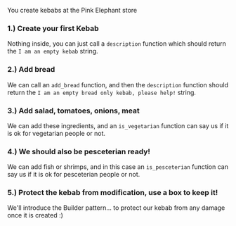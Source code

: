 
You create kebabs at the Pink Elephant store

### 1.) Create your first Kebab 
Nothing inside, you can just call a `description` function which should return the `I am an empty kebab` string. 

### 2.) Add bread
We can call an `add_bread` function, and then the `description` function should return the `I am an empty bread only kebab, please help!` string.

### 3.) Add salad, tomatoes, onions, meat
We can add these ingredients, and an `is_vegetarian` function can say us if it is ok for vegetarian people or not.

### 4.) We should also be pesceterian ready!
We can add fish or shrimps, and in this case an `is_pesceterian` function can say us if it is ok for pesceterian people or not.

### 5.) Protect the kebab from modification, use a box to keep it!
We'll introduce the Builder pattern... to protect our kebab from any damage once it is created :)
